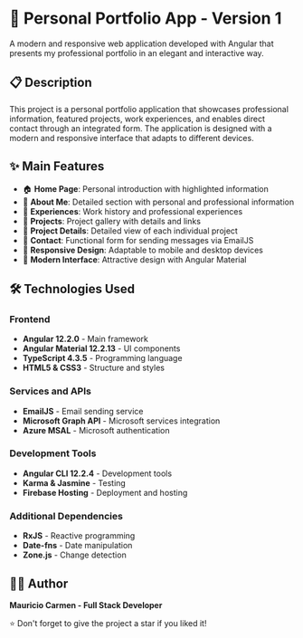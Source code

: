 # 🌟 Personal Portfolio App - Version 1

A modern and responsive web application developed with Angular that presents my professional portfolio in an elegant and interactive way.

## 📋 Description

This project is a personal portfolio application that showcases professional information, featured projects, work experiences, and enables direct contact through an integrated form. The application is designed with a modern and responsive interface that adapts to different devices.

## ✨ Main Features

- 🏠 **Home Page**: Personal introduction with highlighted information
- 👤 **About Me**: Detailed section with personal and professional information
- 💼 **Experiences**: Work history and professional experiences
- 🚀 **Projects**: Project gallery with details and links
- 📄 **Project Details**: Detailed view of each individual project
- 📧 **Contact**: Functional form for sending messages via EmailJS
- 📱 **Responsive Design**: Adaptable to mobile and desktop devices
- 🎨 **Modern Interface**: Attractive design with Angular Material

## 🛠️ Technologies Used

### Frontend
- **Angular 12.2.0** - Main framework
- **Angular Material 12.2.13** - UI components
- **TypeScript 4.3.5** - Programming language
- **HTML5 & CSS3** - Structure and styles

### Services and APIs
- **EmailJS** - Email sending service
- **Microsoft Graph API** - Microsoft services integration
- **Azure MSAL** - Microsoft authentication

### Development Tools
- **Angular CLI 12.2.4** - Development tools
- **Karma & Jasmine** - Testing
- **Firebase Hosting** - Deployment and hosting

### Additional Dependencies
- **RxJS** - Reactive programming
- **Date-fns** - Date manipulation
- **Zone.js** - Change detection

## 👨‍💻 Author

**Mauricio Carmen - Full Stack Developer** 

⭐ Don't forget to give the project a star if you liked it!
